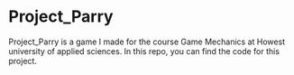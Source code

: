 # Project_Parry
 Project_Parry is a game I made for the course Game Mechanics at Howest university of applied sciences. In this repo, you can find the code for this project.
